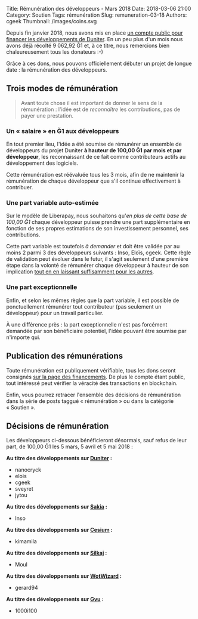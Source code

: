 Title: Rémunération des développeurs - Mars 2018
Date: 2018-03-06 21:00
Category: Soutien
Tags: rémunération
Slug: remuneration-03-18
Authors: cgeek
Thumbnail: /images/coins.svg

Depuis fin janvier 2018, nous avons mis en place [un compte public pour financer les développements de Duniter](../financements/). En un peu plus d'un mois nous avons déjà récolté 9 062,92 Ğ1 et, à ce titre, nous remercions bien chaleureusement tous les donateurs :-)

Grâce à ces dons, nous pouvons officiellement débuter un projet de longue date : la rémunération des développeurs.

## Trois modes de rémunération

> Avant toute chose il est important de donner le sens de la rémunération : l'idée est de *reconnaître* les contributions, pas de payer une prestation.

### Un « salaire » en Ğ1 aux développeurs

En tout premier lieu, l'idée a été soumise de rémunérer un ensemble de développeurs du projet Duniter **à hauteur de 100,00 Ğ1 par mois et par développeur**, les reconnaissant de ce fait comme contributeurs actifs au développement des logiciels.

Cette rémunération est réévaluée tous les 3 mois, afin de ne maintenir la rémunération de chaque développeur que s'il continue effectivement à contribuer.

### Une part variable auto-estimée

Sur le modèle de Liberapay, nous souhaitons qu'*en plus de cette base de 100,00 Ğ1* chaque développeur puisse prendre une part supplémentaire en fonction de ses propres estimations de son investissement personnel, ses contributions.

Cette part variable est toutefois *à demander* et doit être validée par au moins 2 parmi 3 des développeurs suivants : Inso, Eloïs, cgeek. Cette règle de validation peut évoluer dans le futur, il s'agit seulement d'une première étape dans la volonté de rémunérer chaque développeur à hauteur de son implication [tout en en laissant suffisamment pour les autres](http://trm.creationmonetaire.info/formalisaton.html#c-liberte-d-echange-dans-la-monnaie).

### Une part exceptionnelle

Enfin, et selon les mêmes règles que la part variable, il est possible de ponctuellement rémunérer tout contributeur (pas seulement un développeur) pour un travail particulier.

À une différence près : la part exceptionnelle n'est pas forcément demandée par son bénéficiaire potentiel, l'idée pouvant être soumise par n'importe qui.

## Publication des rémunérations

Toute rémunération est publiquement vérifiable, tous les dons seront consignés [sur la page des financements](../financements/). De plus le compte étant public, tout intéressé peut vérifier la véracité des transactions en blockchain.

Enfin, vous pourrez retracer l'ensemble des décisions de rémunération dans la série de posts taggué « rémunération » ou dans la catégorie « Soutien ».

## Décisions de rémunération

Les développeurs ci-dessous bénéficieront désormais, sauf refus de leur part, de 100,00 Ğ1 les 5 mars, 5 avril et 5 mai 2018 :

**Au titre des développements sur [Duniter](https://duniter.org) :**

* nanocryck
* elois
* cgeek
* sveyret
* jytou

**Au titre des développements sur [Sakia](http://sakia-wallet.org/) :**

* Inso

**Au titre des développements sur [Cesium](https://g1.duniter.fr) :**

* kimamila

**Au titre des développements sur [Silkaj](https://github.com/duniter/silkaj) :**

* Moul

**Au titre des développements sur [WotWizard](https://github.com/duniter/wotwizard) :**

* gerard94

**Au titre des développements sur [Gvu](http://gvu.g1.1000i100.fr) :**

* 1000i100
